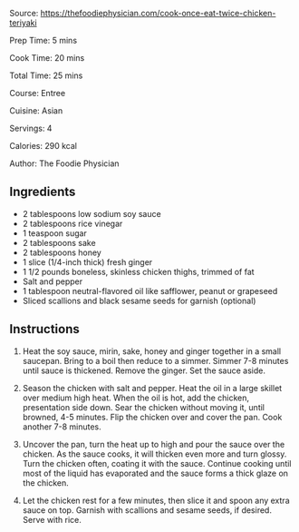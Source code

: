 Source: https://thefoodiephysician.com/cook-once-eat-twice-chicken-teriyaki

Prep Time: 5 mins

Cook Time: 20 mins

Total Time: 25 mins

Course: Entree

Cuisine: Asian

Servings: 4

Calories: 290 kcal

Author: The Foodie Physician

## Ingredients

* 2 tablespoons low sodium soy sauce
* 2 tablespoons rice vinegar
* 1 teaspoon sugar
* 2 tablespoons sake
* 2 tablespoons honey
* 1 slice (1/4-inch thick) fresh ginger
* 1 1/2 pounds boneless, skinless chicken thighs, trimmed of fat
* Salt and pepper
* 1 tablespoon neutral-flavored oil like safflower, peanut or grapeseed
* Sliced scallions and black sesame seeds for garnish (optional)

## Instructions

1. Heat the soy sauce, mirin, sake, honey and ginger together in a small saucepan. Bring to a boil then reduce to a simmer. Simmer 7-8 minutes until sauce is thickened. Remove the ginger. Set the sauce aside.

1. Season the chicken with salt and pepper. Heat the oil in a large skillet over medium high heat. When the oil is hot, add the chicken, presentation side down. Sear the chicken without moving it, until browned, 4-5 minutes. Flip the chicken over and cover the pan. Cook another 7-8 minutes.

1. Uncover the pan, turn the heat up to high and pour the sauce over the chicken. As the sauce cooks, it will thicken even more and turn glossy. Turn the chicken often, coating it with the sauce. Continue cooking until most of the liquid has evaporated and the sauce forms a thick glaze on the chicken.

1. Let the chicken rest for a few minutes, then slice it and spoon any extra sauce on top. Garnish with scallions and sesame seeds, if desired. Serve with rice.

